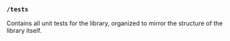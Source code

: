 ### `/tests`
Contains all unit tests for the library, organized to mirror the structure of the library itself.
